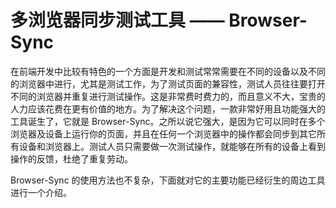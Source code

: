 # 多浏览器同步测试工具 —— Browser-Sync
在前端开发中比较有特色的一个方面是开发和测试常常需要在不同的设备以及不同的浏览器中进行，尤其是测试工作，为了测试页面的兼容性，测试人员往往要打开不同的浏览器并重复进行测试操作。这是非常费时费力的，而且意义不大，宝贵的人力应该花费在更有价值的地方。为了解决这个问题，一款非常好用且功能强大的工具诞生了，它就是 Browser-Sync。之所以说它强大，是因为它可以同时在多个浏览器及设备上运行你的页面，并且在任何一个浏览器中的操作都会同步到其它所有设备和浏览器上。测试人员只需要做一次测试操作，就能够在所有的设备上看到操作的反馈，杜绝了重复劳动。

Browser-Sync 的使用方法也不复杂，下面就对它的主要功能已经衍生的周边工具进行一个介绍。
